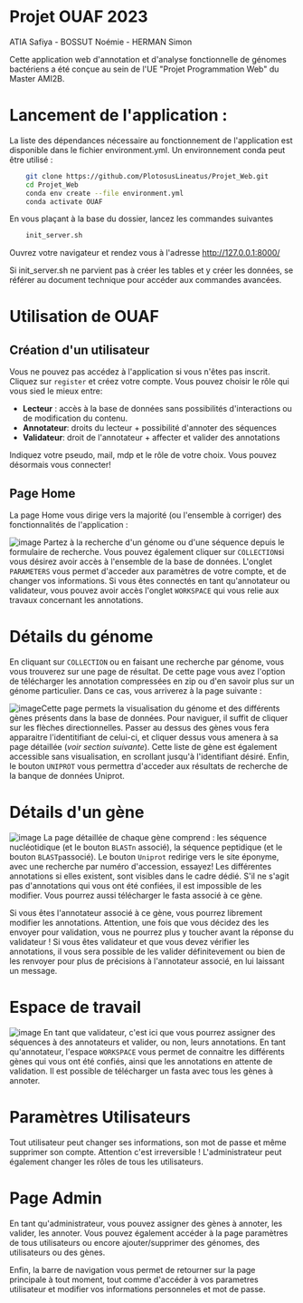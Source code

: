 # Projet OUAF 2023
ATIA Safiya - BOSSUT Noémie - HERMAN Simon

Cette application web d'annotation et d'analyse fonctionnelle de génomes bactériens a été conçue au sein de l'UE "Projet Programmation Web" du Master AMI2B. 

# Lancement de l'application :

La liste des dépendances nécessaire au fonctionnement de l'application est disponible dans le fichier environment.yml.
Un environnement conda peut être utilisé : 

```bash
    git clone https://github.com/PlotosusLineatus/Projet_Web.git 
    cd Projet_Web
    conda env create --file environment.yml
    conda activate OUAF
```

En vous plaçant à la base du dossier, lancez les commandes suivantes
```bash
    init_server.sh
```
Ouvrez votre navigateur et rendez vous à l'adresse http://127.0.0.1:8000/

Si init_server.sh ne parvient pas à créer les tables et y créer les données, se référer au document technique pour accéder aux commandes avancées.

# Utilisation de OUAF
## Création d'un utilisateur

Vous ne pouvez pas accédez à l'application si vous n'êtes pas inscrit. Cliquez sur `register` et créez votre compte. Vous pouvez choisir le rôle qui vous sied le mieux entre:
- **Lecteur** : accès à la base de données sans possibilités d'interactions ou de modification du contenu.
- **Annotateur**: droits du lecteur + possibilité d'annoter des séquences
- **Validateur**: droit de l'annotateur + affecter et valider des annotations

Indiquez votre pseudo, mail, mdp et le rôle de votre choix. Vous pouvez désormais vous connecter!

## Page Home

La page Home vous dirige vers la majorité (ou l'ensemble à corriger) des fonctionnalités de l'application :

![image](https://user-images.githubusercontent.com/75751225/217904756-ea7b69e0-dc0d-4b90-854e-3277ecfe9a11.png)
Partez à la recherche d'un génome ou d'une séquence depuis le formulaire de recherche. Vous pouvez également cliquer sur `COLLECTION`si vous désirez avoir accès à l'ensemble de la base de données. 
L'onglet `PARAMETERS` vous permet d'acceder aux paramètres de votre compte, et de changer vos informations.
Si vous êtes connectés en tant qu'annotateur ou validateur, vous pouvez avoir accès l'onglet `WORKSPACE` qui vous relie aux travaux concernant les annotations.

# Détails du génome
En cliquant sur `COLLECTION` ou en faisant une recherche par génome, vous vous trouverez sur une page de résultat. De cette page vous avez l'option de télécharger les annotation compressées en zip ou d'en savoir plus sur un génome particulier. Dans ce cas, vous arriverez à la page suivante :

![image](https://user-images.githubusercontent.com/75751225/218156782-ae7ff0b7-cd0f-430d-bd3e-05f8aeb355fa.png)Cette page permets la visualisation du génome et des différents gènes présents dans la base de données. Pour naviguer, il suffit de cliquer sur les flèches directionnelles. Passer au dessus des gènes vous fera apparaitre l'identitifiant de celui-ci, et cliquer dessus vous amenera à sa page détaillée (*voir section suivante*). 
Cette liste de gène est également accessible sans visualisation, en scrollant jusqu'à l'identifiant désiré. Enfin, le bouton `UNIPROT` vous permettra d'acceder aux résultats de recherche de la banque de données Uniprot.

# Détails d'un gène
![image](https://user-images.githubusercontent.com/75751225/218156946-1105dc67-1286-4452-a181-06c0e75cad6e.png)
La page détaillée de chaque gène comprend : les séquence nucléotidique (et le bouton `BLASTn` associé), la séquence peptidique (et le bouton `BLASTp`associé). Le bouton `Uniprot` redirige vers le site éponyme, avec une recherche par numéro d'accession, essayez! Les différentes annotations si elles existent, sont visibles dans le cadre dédié. S'il ne s'agit pas d'annotations qui vous ont été confiées, il est impossible de les modifier. 
Vous pourrez aussi télécharger le fasta associé à ce gène.

Si vous êtes l'annotateur associé à ce gène, vous pourrez librement modifier les annotations. Attention, une fois que vous décidez des les envoyer pour validation, vous ne pourrez plus y toucher avant la réponse du validateur ! 
Si vous êtes validateur et que vous devez vérifier les annotations, il vous sera possible de les valider définitevement ou bien de les renvoyer pour plus de précisions à l'annotateur associé, en lui laissant un message.

# Espace de travail
![image](https://user-images.githubusercontent.com/55387021/218198938-32dabc23-d9ff-43c7-9b42-06f6cb10ddb8.png)
En tant que validateur, c'est ici que vous pourrez assigner des séquences à des annotateurs et valider, ou non, leurs annotations.
En tant qu'annotateur, l'espace `WORKSPACE` vous permet de connaitre les différents gènes qui vous ont été confiés, ainsi que les annotations en attente de validation.
Il est possible de télécharger un fasta avec tous les gènes à annoter.

# Paramètres Utilisateurs
Tout utilisateur peut changer ses informations, son mot de passe et même supprimer son compte. Attention c'est irreversible !
L'administrateur peut également changer les rôles de tous les utilisateurs.

# Page Admin
En tant qu'administrateur, vous pouvez assigner des gènes à annoter, les valider, les annoter. Vous pouvez également accéder à la page paramètres de tous utilisateurs ou encore ajouter/supprimer des génomes, des utilisateurs ou des gènes.

Enfin, la barre de navigation vous permet de retourner sur la page principale à tout moment, tout comme d'accéder à vos parametres utilisateur et modifier vos informations personneles et mot de passe.
